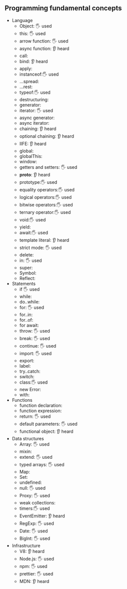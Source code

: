## Programming fundamental concepts

- Language
  - Object: 🖐️ used
  - this: 🖐️ used
  - arrow function: 🖐️ used
  - async function: 👂 heard
  - call:
  - bind: 👂 heard
  - apply:
  - instanceof:🖐️ used
  - ...spread:
  - ...rest:
  - typeof:🖐️ used
  - destructuring:
  - generator:
  - iterator: 🖐️ used
  - async generator:
  - async iterator:
  - chaining: 👂 heard
  - optional chaining: 👂 heard
  - IIFE: 👂 heard
  - global:
  - globalThis:
  - window:
  - getters and setters: 🖐️ used
  - __proto__: 👂 heard
  - prototype:🖐️ used
  - equality operators:🖐️ used
  - logical operators:🖐️ used
  - bitwise operators:🖐️ used
  - ternary operator:🖐️ used
  - void:🖐️ used
  - yield: 
  - await:🖐️ used
  - template literal: 👂 heard
  - strict mode: 🖐️ used
  - delete: 
  - in: 🖐️ used
  - super:
  - Symbol:
  - Reflect:
- Statements
  - if 🖐️ used
  - while:  
  - do..while:
  - for: 🖐️ used
  - for..in:
  - for..of:
  - for await:
  - throw: 🖐️ used 
  - break: 🖐️ used
  - continue: 🖐️ used
  - import: 🖐️ used
  - export:
  - label:
  - try..catch:
  - switch:
  - class:🖐️ used
  - new Error:
  - with: 
- Functions
  - function declaration:
  - function expression:
  - return: 🖐️ used
  - default parameters: 🖐️ used
  - functional object: 👂 heard
- Data structures
  - Array: 🖐️ used
  - mixin:
  - extend: 🖐️ used
  - typed arrays: 🖐️ used
  - Map: 
  - Set:
  - undefined:
  - null: 🖐️ used
  - Proxy: 🖐️ used
  - weak collections:
  - timers:🖐️ used 
  - EventEmitter: 👂 heard
  - RegExp: 🖐️ used
  - Date: 🖐️ used 
  - BigInt: 🖐️ used
- Infrastructure
  - V8: 👂 heard
  - Node.js: 🖐️ used
  - npm: 🖐️ used
  - prettier: 🖐️ used
  - MDN: 👂 heard
